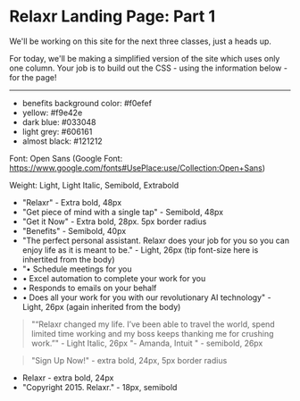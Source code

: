 Relaxr Landing Page: Part 1
==================

We'll be working on this site for the next three classes, just a heads up.

For today, we'll be making a simplified version of the site which uses only one column. Your job is to build out the CSS - using the information below - for the page!

---

* benefits background color: #f0efef
* yellow:   #f9e42e
* dark blue: #033048
* light grey: #606161
* almost black: #121212

Font: Open Sans (Google Font: https://www.google.com/fonts#UsePlace:use/Collection:Open+Sans)

Weight: Light, Light Italic, Semibold, Extrabold

* "Relaxr" - Extra bold, 48px
* "Get piece of mind with a single tap" - Semibold, 48px
* "Get it Now" - Extra bold, 28px. 5px border radius
* "Benefits" - Semibold, 40px
* "The perfect personal assistant. Relaxr does your job for you so you can enjoy life as it is meant to be." - Light, 26px
(tip font-size here is inhertited from the body)
* "• Schedule meetings for you
* • Excel automation to complete your work for you
* • Responds to emails on your behalf
* • Does all your work for you with our revolutionary AI technology" - Light, 26px (again inherited from the body)

> "“Relaxr changed my life. I’ve been able to travel the world, spend limited time working and my boss keeps thanking me for crushing work.”" - Light Italic, 26px
>"- Amanda, Intuit " - semibold, 26px

> "Sign Up Now!" - extra bold, 24px, 5px border radius

* Relaxr - extra bold, 24px
* "Copyright 2015. Relaxr." - 18px, semibold

